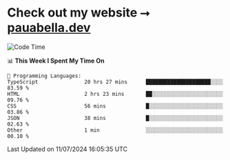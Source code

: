 # Check out my website ⭢ [pauabella.dev](https://pauabella.dev)

<!--START_SECTION:waka-->
![Code Time](http://img.shields.io/badge/Code%20Time-3%2C553%20hrs%2059%20mins-blue)

📊 **This Week I Spent My Time On** 

```text
💬 Programming Languages: 
TypeScript               20 hrs 27 mins      █████████████████████░░░░   83.59 % 
HTML                     2 hrs 23 mins       ██░░░░░░░░░░░░░░░░░░░░░░░   09.76 % 
CSS                      56 mins             █░░░░░░░░░░░░░░░░░░░░░░░░   03.86 % 
JSON                     38 mins             █░░░░░░░░░░░░░░░░░░░░░░░░   02.63 % 
Other                    1 min               ░░░░░░░░░░░░░░░░░░░░░░░░░   00.10 % 
```


 Last Updated on 11/07/2024 16:05:35 UTC
<!--END_SECTION:waka-->
